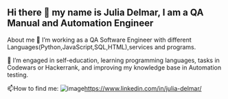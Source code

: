 ## Hi there 👋 my name is Julia Delmar, I am a QA Manual and Automation Engineer 
About me
🔭 I’m working as a QA Software Engineer with different Languages(Python,JavaScript,SQL,HTML),services and programs.

🌱 I’m engaged in self-education, learning programming languages, tasks in Codewars or Hackerrank, and improving my knowledge base in Automation testing.

📫How to find me: 
![image](https://github.com/JuliaDel/JuliaDel/assets/170366805/9d901537-86cf-4c43-95f6-d8a416afcddf)<https://www.linkedin.com/in/julia-delmar/>


